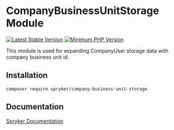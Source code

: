 # CompanyBusinessUnitStorage Module
[![Latest Stable Version](https://poser.pugx.org/spryker/company-business-unit-storage/v/stable.svg)](https://packagist.org/packages/spryker/company-business-unit-storage)
[![Minimum PHP Version](https://img.shields.io/badge/php-%3E%3D%208.0-8892BF.svg)](https://php.net/)

This module is used for expanding CompanyUser storage data with company business unit id.

## Installation

```
composer require spryker/company-business-unit-storage
```

## Documentation

[Spryker Documentation](https://docs.spryker.com)

